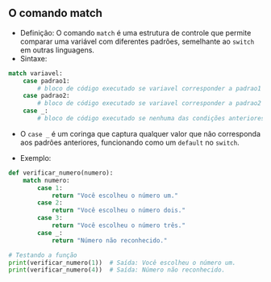 ## O comando match
- Definição: O comando `match` é uma estrutura de controle que permite comparar uma variável com diferentes padrões, semelhante ao `switch` em outras linguagens.
- Sintaxe:
```python
match variavel:
    case padrao1:
        # bloco de código executado se variavel corresponder a padrao1
    case padrao2:
        # bloco de código executado se variavel corresponder a padrao2
    case _:
        # bloco de código executado se nenhuma das condições anteriores for satisfeita
```
- O `case _` é um coringa que captura qualquer valor que não corresponda aos padrões anteriores, funcionando como um `default` no `switch`.

- Exemplo:
```python
def verificar_numero(numero):
    match numero:
        case 1:
            return "Você escolheu o número um."
        case 2:
            return "Você escolheu o número dois."
        case 3:
            return "Você escolheu o número três."
        case _:
            return "Número não reconhecido."

# Testando a função
print(verificar_numero(1))  # Saída: Você escolheu o número um.
print(verificar_numero(4))  # Saída: Número não reconhecido.
```